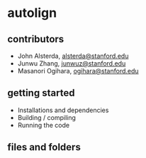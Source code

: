 # autolign

## contributors
- John Alsterda, alsterda@stanford.edu
- Junwu Zhang, junwuz@stanford.edu
- Masanori Ogihara, ogihara@stanford.edu

## getting started
- Installations and dependencies
- Building / compiling
- Running the code

## files and folders
